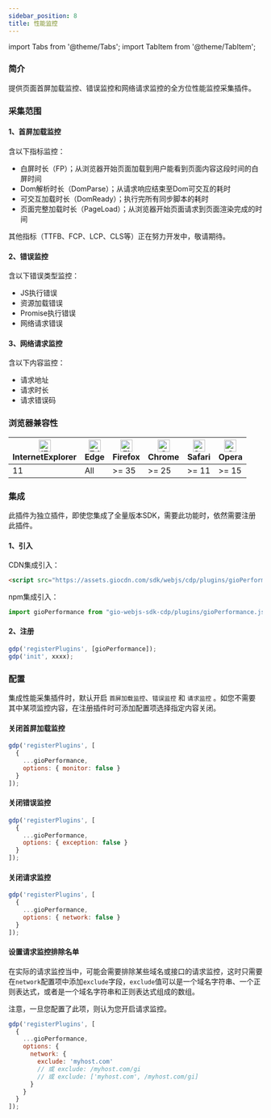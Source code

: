 ```yaml
---
sidebar_position: 8
title: 性能监控
---
```


import Tabs from '@theme/Tabs';
import TabItem from '@theme/TabItem';

### 简介

提供页面首屏加载监控、错误监控和网络请求监控的全方位性能监控采集插件。

### 采集范围

#### 1、首屏加载监控

含以下指标监控：

- 白屏时长（FP）；从浏览器开始页面加载到用户能看到页面内容这段时间的白屏时间
- Dom解析时长（DomParse）；从请求响应结束至Dom可交互的耗时
- 可交互加载时长（DomReady）；执行完所有同步脚本的耗时
- 页面完整加载时长（PageLoad）；从浏览器开始页面请求到页面渲染完成的时间

其他指标（TTFB、FCP、LCP、CLS等）正在努力开发中，敬请期待。

#### 2、错误监控

含以下错误类型监控：

- JS执行错误
- 资源加载错误
- Promise执行错误
- 网络请求错误

#### 3、网络请求监控

含以下内容监控：

- 请求地址
- 请求时长
- 请求错误码

### 浏览器兼容性

| [<img src="https://raw.githubusercontent.com/alrra/browser-logos/master/src//archive/internet-explorer_9-11/internet-explorer_9-11_48x48.png" alt="IE" width="24px" height="24px" />](http://godban.github.io/browsers-support-badges/)<br/>InternetExplorer | [<img src="https://raw.githubusercontent.com/alrra/browser-logos/master/src/edge/edge_48x48.png" alt="Edge" width="24px" height="24px" />](http://godban.github.io/browsers-support-badges/)<br/>Edge | [<img src="https://raw.githubusercontent.com/alrra/browser-logos/master/src/firefox/firefox_48x48.png" alt="Firefox" width="24px" height="24px" />](http://godban.github.io/browsers-support-badges/)<br/>Firefox | [<img src="https://raw.githubusercontent.com/alrra/browser-logos/master/src/chrome/chrome_48x48.png" alt="Chrome" width="24px" height="24px" />](http://godban.github.io/browsers-support-badges/)<br/>Chrome | [<img src="https://raw.githubusercontent.com/alrra/browser-logos/master/src/safari/safari_48x48.png" alt="Safari" width="24px" height="24px" />](http://godban.github.io/browsers-support-badges/)<br/>Safari | [<img src="https://raw.githubusercontent.com/alrra/browser-logos/master/src/opera/opera_48x48.png" alt="Opera" width="24px" height="24px" />](http://godban.github.io/browsers-support-badges/)<br/>Opera |
| --------- | --------- | --------- | --------- | --------- | --------- |
| 11 | All | >= 35 | >= 25 | >= 11 | >= 15 |

### 集成

此插件为独立插件，即使您集成了全量版本SDK，需要此功能时，依然需要注册此插件。

#### 1、引入

CDN集成引入：

```html
<script src="https://assets.giocdn.com/sdk/webjs/cdp/plugins/gioPerformance.js"></script>
```

npm集成引入：

```js
import gioPerformance from "gio-webjs-sdk-cdp/plugins/gioPerformance.js"
```

#### 2、注册

```js
gdp('registerPlugins', [gioPerformance]);
gdp('init', xxxx);
```

### 配置

集成性能采集插件时，默认开启 `首屏加载监控`、`错误监控` 和 `请求监控` 。如您不需要其中某项监控内容，在注册插件时可添加配置项选择指定内容关闭。

#### 关闭首屏加载监控

```js
gdp('registerPlugins', [
  {
    ...gioPerformance,
    options: { monitor: false }
  }
]);
```

#### 关闭错误监控

```js
gdp('registerPlugins', [
  {
    ...gioPerformance,
    options: { exception: false }
  }
]);
```

#### 关闭请求监控

```js
gdp('registerPlugins', [
  {
    ...gioPerformance,
    options: { network: false }
  }
]);
```

#### 设置请求监控排除名单

在实际的请求监控当中，可能会需要排除某些域名或接口的请求监控，这时只需要在`network`配置项中添加`exclude`字段，`exclude`值可以是一个域名字符串、一个正则表达式，或者是一个域名字符串和正则表达式组成的数组。

注意，一旦您配置了此项，则认为您开启请求监控。

```js
gdp('registerPlugins', [
  {
    ...gioPerformance,
    options: {
      network: {
        exclude: 'myhost.com'
        // 或 exclude: /myhost.com/gi
        // 或 exclude: ['myhost.com', /myhost.com/gi]
      }
    }
  }
]);
```
